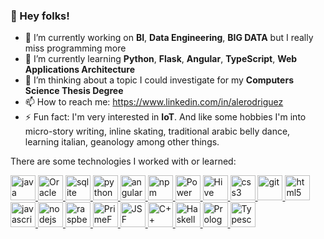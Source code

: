 ### 👋 Hey folks! 
<!--
Here are some ideas to get you started:
- 👯 I’m looking to collaborate on ...
- 🤔 I’m looking for help with ...
- 💬 Ask me about ...
- 😄 Pronouns: ...
-->

- 🔭 I’m currently working on **BI**, **Data Engineering**, **BIG DATA** but I really miss programming more
- 🌱 I’m currently learning **Python**, **Flask**, **Angular**, **TypeScript**, **Web Applications Architecture**
- :thought_balloon: I’m thinking about a topic I could investigate for my **Computers Science Thesis Degree**
- 📫 How to reach me: https://www.linkedin.com/in/alerodriguez
- ⚡ Fun fact: I'm very interested in **IoT**. And like some hobbies I'm into micro-story writing, inline skating, traditional arabic belly dance, learning italian, geanology among other things.
<p>
  
</p>

There are some technologies I worked with or learned:


<a href="https://www.oracle.com/java" target="_blank"> <img src="https://www.vectorlogo.zone/logos/java/java-icon.svg" alt="java" width="40" height="40"/> </a> 
<a href="https://www.oracle.com/database/technologies/" target="_blank"> <img src="https://www.vectorlogo.zone/logos/oracle/oracle-icon.svg" alt="Oracle" width="40" height="40"/> </a> 
<a href="https://www.sqlite.org/" target="_blank"> <img src="https://www.vectorlogo.zone/logos/sqlite/sqlite-icon.svg" alt="sqlite" width="40" height="40"/> </a>
<a href="https://www.python.org/" target="_blank"> <img src="https://www.vectorlogo.zone/logos/python/python-icon.svg" alt="python" width="40" height="40"/> </a> 
<a href="https://angular.io/" target="_blank"> <img src="https://www.vectorlogo.zone/logos/angular/angular-icon.svg" alt="angular" width="40" height="40"/> </a> 
<a href="https://www.npmjs.com/" target="_blank"> <img src="https://www.vectorlogo.zone/logos/npmjs/npmjs-icon.svg" alt="npm" width="40" height="40"/> </a> 
<a href="https://powerbi.microsoft.com/" target="_blank"> <img src="https://www.vectorlogo.zone/logos/microsoft_powerbi/microsoft_powerbi-icon.svg" alt="Power BI" width="40" height="40"/> </a> 
<a href="https://hive.apache.org/" target="_blank"> <img src="https://www.vectorlogo.zone/logos/apache_hive/apache_hive-icon.svg" alt="Hive" width="40" height="40"/> </a> 
<a href="https://www.w3.org/Style/CSS/Overview.en.html" target="_blank"> <img src="https://www.vectorlogo.zone/logos/w3_css/w3_css-icon.svg" alt="css3" width="40" height="40"/> </a> 
<a href="https://git-scm.com/" target="_blank"> <img src="https://www.vectorlogo.zone/logos/git-scm/git-scm-icon.svg" alt="git" width="40" height="40"/> </a> 
<a href="https://www.w3.org/html/" target="_blank"> <img src="https://www.vectorlogo.zone/logos/w3_html5/w3_html5-icon.svg" alt="html5" width="40" height="40"/> </a> 
<a href="https://developer.mozilla.org/en-US/docs/Web/JavaScript" target="_blank"> <img src="https://www.vectorlogo.zone/logos/javascript/javascript-icon.svg" alt="javascript" width="40" height="40"/> </a> 
<a href="https://nodejs.org" target="_blank"> <img src="https://www.vectorlogo.zone/logos/nodejs/nodejs-icon.svg" alt="nodejs" width="40" height="40"/> </a> 
<a href="https://www.raspberrypi.org" target="_blank"> <img src="https://www.vectorlogo.zone/logos/raspberrypi/raspberrypi-icon.svg" alt="raspberrypi" width="40" height="40"/> </a> 
<a href="https://www.primefaces.org/" target="_blank"> <img src="https://static.javatpoint.com/primefaces/images/primefaces-tutorial.png" alt="PrimeFaces" width="40" height="40"/> </a> 
<a href="https://www.oracle.com/java/technologies/javaserverfaces.html" target="_blank"> <img src="https://consejotecnologico.com/wp-content/uploads/2019/02/jsf.jpg" alt="JSF" width="40" height="40"/> </a> 
<a href="https://archive.org/details/cprogramminglang00stro_0" target="_blank"> <img src="https://upload.wikimedia.org/wikipedia/commons/thumb/1/18/ISO_C%2B%2B_Logo.svg/911px-ISO_C%2B%2B_Logo.svg.png" alt="C++" width="40" height="40"/> </a> 
<a href="https://www.haskell.org/" target="_blank"> <img src="https://www.vectorlogo.zone/logos/haskell/haskell-icon.svg" alt="Haskell" width="40" height="40"/> </a> 
<a href="https://swish.swi-prolog.org/p/Tutorial%20de%20prolog.swinb" target="_blank"> <img src="https://avatars2.githubusercontent.com/u/6884283?v=3&s=200" alt="Prolog" width="40" height="40"/> </a> 
<a href="https://www.typescriptlang.org/" target="_blank"> <img src="https://www.vectorlogo.zone/logos/typescriptlang/typescriptlang-icon.svg" alt="Typescript" width="40" height="40"/> </a> 

<!--
<a href="" target="_blank"> <img src="" alt="" width="40" height="40"/> </a> 
-->

